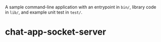 A sample command-line application with an entrypoint in `bin/`, library code
in `lib/`, and example unit test in `test/`.
# chat-app-socket-server
